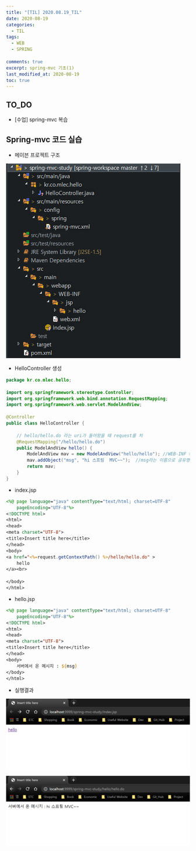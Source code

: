```yaml
---
title: "[TIL] 2020.08.19_TIL"
date: 2020-08-19
categories:
  - TIL
tags:
  - WEB
  - SPRING

comments: true
excerpt: spring-mvc 기초(1)
last_modified_at: 2020-08-19
toc: true
---
```


## TO_DO
- [수업] spring-mvc 복습

## Spring-mvc 코드 실습

- 메이븐 프로젝트 구조

![Spring](/assets/images/spring/spring-mvc/spring-mvc-prac01.png)

- HelloController 생성

```java
package kr.co.mlec.hello;

import org.springframework.stereotype.Controller;
import org.springframework.web.bind.annotation.RequestMapping;
import org.springframework.web.servlet.ModelAndView;

@Controller
public class HelloController {
	
	// hello/hello.do 라는 uri가 들어왔을 때 request를 처
	@RequestMapping("/hello/hello.do")
	public ModelAndView hello() {
		ModelAndView mav = new ModelAndView("hello/hello"); //WEB-INF > jsp > hello 폴더 밑에 hello.jsp로 forword
		mav.addObject("msg", "hi 스프링  MVC~~");	//msg라는 이름으로 공유영역에 등록
		return mav;
	}
}
```

- index.jsp

```jsp
<%@ page language="java" contentType="text/html; charset=UTF-8"
    pageEncoding="UTF-8"%>
<!DOCTYPE html>
<html>
<head>
<meta charset="UTF-8">
<title>Insert title here</title>
</head>
<body>
<a href="<%=request.getContextPath() %>/hello/hello.do" >
	hello
</a><br>

</body>
</html>
```

- hello.jsp

```jsp
<%@ page language="java" contentType="text/html; charset=UTF-8"
    pageEncoding="UTF-8"%>
<!DOCTYPE html>
<html>
<head>
<meta charset="UTF-8">
<title>Insert title here</title>
</head>
<body>
	서버에서 온 메시지 : ${msg} 
</body>
</html>
```

- 실행결과

![Spring](/assets/images/spring/spring-mvc/spring-mvc-prac02.png)

![Spring](/assets/images/spring/spring-mvc/spring-mvc-prac03.png)